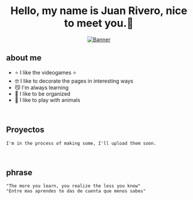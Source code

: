 <div align="center">
<h1 align="center">Hello, my name is Juan Rivero, nice to meet you.👋</h1>

<a href="https://imgbb.com/"><img src="https://i.ibb.co/7yJB6L5/Banner.jpg" alt="Banner" border="0"></a>
</div>


## about me

- ⭐ I like the videogames ⭐ 
- 🤓 I like to decorate the pages in interesting ways
- 😼 I'm always learning
- 🦈 I like to be organized
- 🐶 I like to play with animals
<br>

## Proyectos 
    I'm in the process of making some, I'll upload them soon.
<br>

## phrase
    "The more you learn, you realize the less you know"
    "Entre mas aprendes te das de cuenta que menos sabes"
<br>
